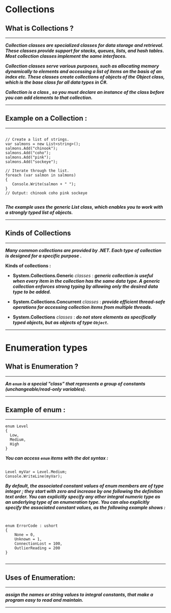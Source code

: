 # Collections

## What is Collections ?

---

***Collection classes are specialized classes for data storage and retrieval. These classes provide support for stacks, queues, lists, and hash tables. Most collection classes implement the same interfaces.***

***Collection classes serve various purposes, such as allocating memory dynamically to elements and accessing a list of items on the basis of an index etc. These classes create collections of objects of the Object class, which is the base class for all data types in C#.***


 ***Collection is a class , so you must declare an instance of the class before you can add elements to that collection.***

 ---

 ## Example on a Collection :

 ---

 ```

// Create a list of strings.
var salmons = new List<string>();
salmons.Add("chinook");
salmons.Add("coho");
salmons.Add("pink");
salmons.Add("sockeye");

// Iterate through the list.
foreach (var salmon in salmons)
{
    Console.Write(salmon + " ");
}
// Output: chinook coho pink sockeye


 ```

 ***The example uses the generic List<T> class, which enables you to work with a strongly typed list of objects.***

 ---

 ## Kinds of Collections

 ---


***Many common collections are provided by .NET. Each type of collection is designed for a specific purpose .***


**Kinds of collections :**


- **System.Collections.Generic** *classes* : ***generic collection is useful when every item in the collection has the same data type. A generic collection enforces strong typing by allowing only the desired data type to be added.***


- **System.Collections.Concurrent** *classes* : ***provide efficient thread-safe operations for accessing collection items from multiple threads.***


- **System.Collections** *classes* : ***do not store elements as specifically typed objects, but as objects of type ```Object```.***

---


# Enumeration types

## What is Enumeration ?

---

***An ```enum``` is a special "class" that represents a group of constants (unchangeable/read-only variables).***

---

## Example of enum :

---

```
enum Level 
{
  Low,
  Medium,
  High
}

```


***You can access ```enum``` items with the **dot** syntax :***


```

Level myVar = Level.Medium;
Console.WriteLine(myVar);

```


***By default, the associated constant values of enum members are of type integer ; they start with zero and increase by one following the definition text order. You can explicitly specify any other integral numeric type as an underlying type of an enumeration type. You can also explicitly specify the associated constant values, as the following example shows :***


```


enum ErrorCode : ushort
{
    None = 0,
    Unknown = 1,
    ConnectionLost = 100,
    OutlierReading = 200
}


```

---

## Uses of Enumeration:

---

***assign the names or string values to integral constants, that make a program easy to read and maintain.***

---
